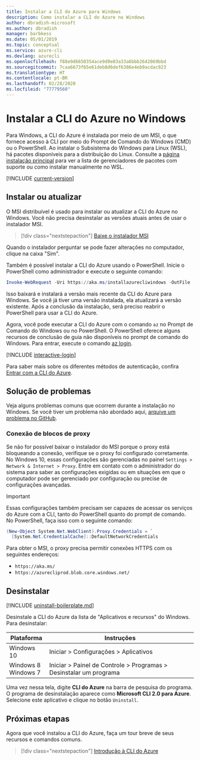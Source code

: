 ```yaml
---
title: Instalar a CLI do Azure para Windows
description: Como instalar a CLI do Azure no Windows
author: dbradish-microsoft
ms.author: dbradish
manager: barbkess
ms.date: 05/01/2019
ms.topic: conceptual
ms.service: azure-cli
ms.devlang: azurecli
ms.openlocfilehash: f88e9d6650354ace9d9e03a33a6bbb2642069bbd
ms.sourcegitcommit: 7caa6673f65e61deb8d6def6386e4eb9acdac923
ms.translationtype: HT
ms.contentlocale: pt-BR
ms.lasthandoff: 02/28/2020
ms.locfileid: "77779560"
---
```

# <a name="install-azure-cli-on-windows"></a>Instalar a CLI do Azure no Windows

Para Windows, a CLI do Azure é instalada por meio de um MSI, o que fornece acesso à CLI por meio do Prompt de Comando do Windows (CMD) ou o PowerShell.
Ao instalar o Subsistema do Windows para Linux (WSL), há pacotes disponíveis para a distribuição do Linux. Consulte a [página instalação principal](install-azure-cli.md) para ver a lista de gerenciadores de pacotes com suporte ou como instalar manualmente no WSL.

[!INCLUDE [current-version](includes/current-version.md)]

## <a name="install-or-update"></a>Instalar ou atualizar

O MSI distribuível é usado para instalar ou atualizar a CLI do Azure no Windows. Você não precisa desinstalar as versões atuais antes de usar o instalador MSI.

> [!div class="nextstepaction"]
> [Baixe o instalador MSI](https://aka.ms/installazurecliwindows)

Quando o instalador perguntar se pode fazer alterações no computador, clique na caixa "Sim".

Também é possível instalar a CLI do Azure usando o PowerShell. Inicie o PowerShell como administrador e execute o seguinte comando:

   ```PowerShell
   Invoke-WebRequest -Uri https://aka.ms/installazurecliwindows -OutFile .\AzureCLI.msi; Start-Process msiexec.exe -Wait -ArgumentList '/I AzureCLI.msi /quiet'
   ```
Isso baixará e instalará a versão mais recente da CLI do Azure para Windows. Se você já tiver uma versão instalada, ela atualizará a versão existente. Após a conclusão da instalação, será preciso reabrir o PowerShell para usar a CLI do Azure.

Agora, você pode executar a CLI do Azure com o comando `az` no Prompt de Comando do Windows ou no PowerShell. O PowerShell oferece alguns recursos de conclusão de guia não disponíveis no prompt de comando do Windows. Para entrar, execute o comando [az login](/cli/azure/reference-index#az-login).

[!INCLUDE [interactive-login](includes/interactive-login.md)]

Para saber mais sobre os diferentes métodos de autenticação, confira [Entrar com a CLI do Azure](authenticate-azure-cli.md).

## <a name="troubleshooting"></a>Solução de problemas

Veja alguns problemas comuns que ocorrem durante a instalação no Windows. Se você tiver um problema não abordado aqui, [arquive um problema no GitHub](https://github.com/Azure/azure-cli/issues).

### <a name="proxy-blocks-connection"></a>Conexão de blocos de proxy

Se não for possível baixar o instalador do MSI porque o proxy está bloqueando a conexão, verifique se o proxy foi configurado corretamente. No Windows 10, essas configurações são gerenciadas no painel `Settings > Network & Internet > Proxy`. Entre em contato com o administrador do sistema para saber as configurações exigidas ou em situações em que o computador pode ser gerenciado por configuração ou precise de configurações avançadas.

> [!IMPORTANT]
> Essas configurações também precisam ser capazes de acessar os serviços do Azure com a CLI, tanto do PowerShell quanto do prompt de comando. No PowerShell, faça isso com o seguinte comando:
>
> ```powershell
> (New-Object System.Net.WebClient).Proxy.Credentials = `
>   [System.Net.CredentialCache]::DefaultNetworkCredentials
> ```

Para obter o MSI, o proxy precisa permitir conexões HTTPS com os seguintes endereços:

* `https://aka.ms/`
* `https://azurecliprod.blob.core.windows.net/`

## <a name="uninstall"></a>Desinstalar

[!INCLUDE [uninstall-boilerplate.md](includes/uninstall-boilerplate.md)]

Desinstale a CLI do Azure da lista de "Aplicativos e recursos" do Windows. Para desinstalar:

| Plataforma | Instruções |
|---|---|
| Windows 10 | Iniciar > Configurações > Aplicativos |
| Windows 8<br/>Windows 7 | Iniciar > Painel de Controle > Programas > Desinstalar um programa |

Uma vez nessa tela, digite __CLI do Azure__ na barra de pesquisa do programa. O programa de desinstalação aparece como __Microsoft CLI 2.0 para Azure__. Selecione este aplicativo e clique no botão `Uninstall`.

## <a name="next-steps"></a>Próximas etapas

Agora que você instalou a CLI do Azure, faça um tour breve de seus recursos e comandos comuns.

> [!div class="nextstepaction"]
> [Introdução à CLI do Azure](get-started-with-azure-cli.md)
